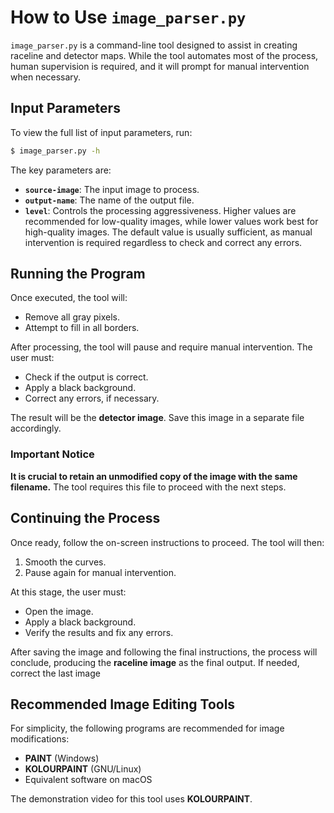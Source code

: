 # How to Use `image_parser.py`

`image_parser.py` is a command-line tool designed to assist in creating raceline and detector maps. While the tool automates most of the process, human supervision is required, and it will prompt for manual intervention when necessary.

## Input Parameters

To view the full list of input parameters, run:

```bash
$ image_parser.py -h
```

The key parameters are:

- **`source-image`**: The input image to process.
- **`output-name`**: The name of the output file.
- **`level`**: Controls the processing aggressiveness. Higher values are recommended for low-quality images, while lower values work best for high-quality images. The default value is usually sufficient, as manual intervention is required regardless to check and correct any errors.

## Running the Program

Once executed, the tool will:

- Remove all gray pixels.
- Attempt to fill in all borders.

After processing, the tool will pause and require manual intervention. The user must:

- Check if the output is correct.
- Apply a black background.
- Correct any errors, if necessary.

The result will be the **detector image**. Save this image in a separate file accordingly.

### Important Notice

**It is crucial to retain an unmodified copy of the image with the same filename.** The tool requires this file to proceed with the next steps.

## Continuing the Process

Once ready, follow the on-screen instructions to proceed. The tool will then:

1. Smooth the curves.
2. Pause again for manual intervention.

At this stage, the user must:

- Open the image.
- Apply a black background.
- Verify the results and fix any errors.

After saving the image and following the final instructions, the process will conclude, producing the **raceline image** as the final output. If needed, correct the last image

## Recommended Image Editing Tools

For simplicity, the following programs are recommended for image modifications:

- **PAINT** (Windows)
- **KOLOURPAINT** (GNU/Linux)
- Equivalent software on macOS

The demonstration video for this tool uses **KOLOURPAINT**.

